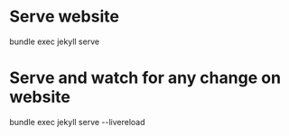 # Serve website

bundle exec jekyll serve

# Serve and watch for any change on website

bundle exec jekyll serve --livereload